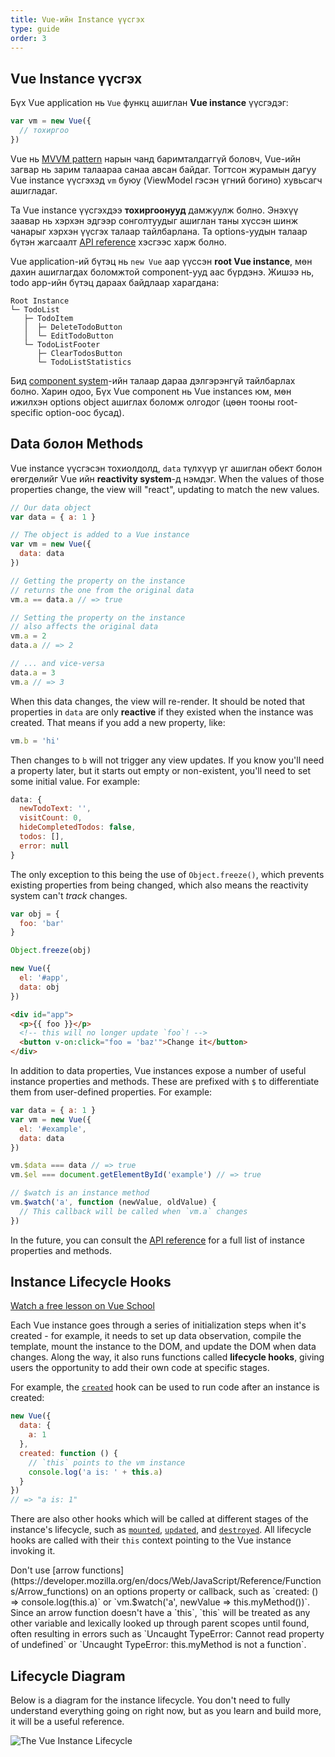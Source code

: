```yaml
---
title: Vue-ийн Instance үүсгэх
type: guide
order: 3
---
```


## Vue Instance үүсгэх

Бүх Vue application нь `Vue` функц ашиглан **Vue instance** үүсгэдэг:

```js
var vm = new Vue({
  // тохиргоо
})
```

Vue нь [MVVM pattern](https://en.wikipedia.org/wiki/Model_View_ViewModel) нарын чанд баримталдаггүй боловч, Vue-ийн загвар нь зарим талаараа санаа авсан байдаг. Тогтсон журамын дагуу Vue instance үүсгэхэд `vm` буюу (ViewModel гэсэн үгний богино) хувьсагч ашигладаг.

Та Vue instance үүсгэхдээ **тохиргоонууд** дамжуулж болно. Энэхүү заавар нь хэрхэн эдгээр сонголтуудыг ашиглан таны хүссэн шинж чанарыг хэрхэн үүсгэх талаар тайлбарлана. Та options-уудын талаар бүтэн жагсаалт [API reference](../api/#Options-Data) хэсгээс харж болно.

Vue application-ий бүтэц нь `new Vue` аар үүссэн **root Vue instance**, мөн дахин ашиглагдах боломжтой component-ууд аас бүрдэнэ. Жишээ нь, todo app-ийн бүтэц дараах байдлаар харагдана:

```
Root Instance
└─ TodoList
   ├─ TodoItem
   │  ├─ DeleteTodoButton
   │  └─ EditTodoButton
   └─ TodoListFooter
      ├─ ClearTodosButton
      └─ TodoListStatistics
```

Бид [component system](components.html)-ийн талаар дараа дэлгэрэнгүй тайлбарлах болно. Харин одоо, Бүх Vue component нь Vue instances юм, мөн ижилхэн options object ашиглах боломж олгодог (цөөн тооны root-specific option-оос бусад).

## Data болон Methods

Vue instance үүсгэсэн тохиолдолд, `data` түлхүүр үг ашиглан обект болон өгөгдөлийг Vue ийн **reactivity system**-д нэмдэг. When the values of those properties change, the view will "react", updating to match the new values.

```js
// Our data object
var data = { a: 1 }

// The object is added to a Vue instance
var vm = new Vue({
  data: data
})

// Getting the property on the instance
// returns the one from the original data
vm.a == data.a // => true

// Setting the property on the instance
// also affects the original data
vm.a = 2
data.a // => 2

// ... and vice-versa
data.a = 3
vm.a // => 3
```

When this data changes, the view will re-render. It should be noted that properties in `data` are only **reactive** if they existed when the instance was created. That means if you add a new property, like:

```js
vm.b = 'hi'
```

Then changes to `b` will not trigger any view updates. If you know you'll need a property later, but it starts out empty or non-existent, you'll need to set some initial value. For example:

```js
data: {
  newTodoText: '',
  visitCount: 0,
  hideCompletedTodos: false,
  todos: [],
  error: null
}
```

The only exception to this being the use of `Object.freeze()`, which prevents existing properties from being changed, which also means the reactivity system can't _track_ changes.

```js
var obj = {
  foo: 'bar'
}

Object.freeze(obj)

new Vue({
  el: '#app',
  data: obj
})
```

```html
<div id="app">
  <p>{{ foo }}</p>
  <!-- this will no longer update `foo`! -->
  <button v-on:click="foo = 'baz'">Change it</button>
</div>
```

In addition to data properties, Vue instances expose a number of useful instance properties and methods. These are prefixed with `$` to differentiate them from user-defined properties. For example:

```js
var data = { a: 1 }
var vm = new Vue({
  el: '#example',
  data: data
})

vm.$data === data // => true
vm.$el === document.getElementById('example') // => true

// $watch is an instance method
vm.$watch('a', function (newValue, oldValue) {
  // This callback will be called when `vm.a` changes
})
```

In the future, you can consult the [API reference](../api/#Instance-Properties) for a full list of instance properties and methods.

## Instance Lifecycle Hooks

<div class="vueschool"><a href="https://vueschool.io/lessons/understanding-the-vuejs-lifecycle-hooks?friend=vuejs" target="_blank" rel="sponsored noopener" title="Free Vue.js Lifecycle Hooks Lesson">Watch a free lesson on Vue School</a></div>

Each Vue instance goes through a series of initialization steps when it's created - for example, it needs to set up data observation, compile the template, mount the instance to the DOM, and update the DOM when data changes. Along the way, it also runs functions called **lifecycle hooks**, giving users the opportunity to add their own code at specific stages.

For example, the [`created`](../api/#created) hook can be used to run code after an instance is created:

```js
new Vue({
  data: {
    a: 1
  },
  created: function () {
    // `this` points to the vm instance
    console.log('a is: ' + this.a)
  }
})
// => "a is: 1"
```

There are also other hooks which will be called at different stages of the instance's lifecycle, such as [`mounted`](../api/#mounted), [`updated`](../api/#updated), and [`destroyed`](../api/#destroyed). All lifecycle hooks are called with their `this` context pointing to the Vue instance invoking it.

<p class="tip">Don't use [arrow functions](https://developer.mozilla.org/en/docs/Web/JavaScript/Reference/Functions/Arrow_functions) on an options property or callback, such as `created: () => console.log(this.a)` or `vm.$watch('a', newValue => this.myMethod())`. Since an arrow function doesn't have a `this`, `this` will be treated as any other variable and lexically looked up through parent scopes until found, often resulting in errors such as `Uncaught TypeError: Cannot read property of undefined` or `Uncaught TypeError: this.myMethod is not a function`.</p>

## Lifecycle Diagram

Below is a diagram for the instance lifecycle. You don't need to fully understand everything going on right now, but as you learn and build more, it will be a useful reference.

![The Vue Instance Lifecycle](/images/lifecycle.png)